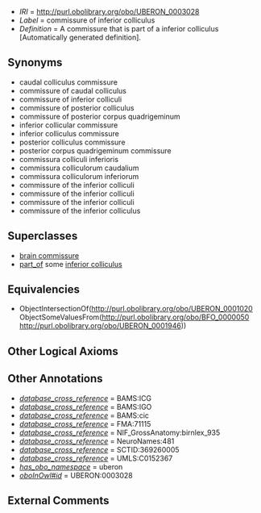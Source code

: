  * *IRI* = http://purl.obolibrary.org/obo/UBERON_0003028
 * *Label* = commissure of inferior colliculus
 * *Definition* = A commissure that is part of a inferior colliculus [Automatically generated definition].

## Synonyms

 * caudal colliculus commissure
 * commissure of caudal colliculus
 * commissure of inferior colliculi
 * commissure of posterior colliculus
 * commissure of posterior corpus quadrigeminum
 * inferior collicular commissure
 * inferior colliculus commissure
 * posterior colliculus commissure
 * posterior corpus quadrigeminum commissure
 * commissura colliculi inferioris
 * commissura colliculorum caudalium
 * commissura colliculorum inferiorum
 * commissure of the inferior colliculi
 * commissure of the inferior colliculi
 * commissure of the inferior colliculi
 * commissure of the inferior colliculus

## Superclasses

 * [brain commissure](../../UBERON/70/UBERON_0005970.md)
 * [part_of](../../BFO/50/BFO_0000050.md) some [inferior colliculus](../../UBERON/46/UBERON_0001946.md)

## Equivalencies

 * ObjectIntersectionOf(<http://purl.obolibrary.org/obo/UBERON_0001020> ObjectSomeValuesFrom(<http://purl.obolibrary.org/obo/BFO_0000050> <http://purl.obolibrary.org/obo/UBERON_0001946>))

## Other Logical Axioms


## Other Annotations

 * *[database_cross_reference](../../ef/oboInOwl#hasDbXref.md)* = BAMS:ICG
 * *[database_cross_reference](../../ef/oboInOwl#hasDbXref.md)* = BAMS:IGO
 * *[database_cross_reference](../../ef/oboInOwl#hasDbXref.md)* = BAMS:cic
 * *[database_cross_reference](../../ef/oboInOwl#hasDbXref.md)* = FMA:71115
 * *[database_cross_reference](../../ef/oboInOwl#hasDbXref.md)* = NIF_GrossAnatomy:birnlex_935
 * *[database_cross_reference](../../ef/oboInOwl#hasDbXref.md)* = NeuroNames:481
 * *[database_cross_reference](../../ef/oboInOwl#hasDbXref.md)* = SCTID:369260005
 * *[database_cross_reference](../../ef/oboInOwl#hasDbXref.md)* = UMLS:C0152367
 * *[has_obo_namespace](../../ce/oboInOwl#hasOBONamespace.md)* = uberon
 * *[oboInOwl#id](../../id/oboInOwl#id.md)* = UBERON:0003028

## External Comments


